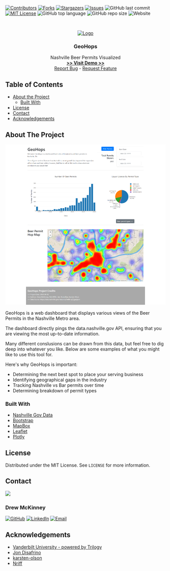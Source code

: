 
<!-- 
README Template Author: otheneildrew
Template Source: https://github.com/othneildrew/Best-README-Template
Version Author: Drew McKinney
 -->





<!-- PROJECT SHIELDS -->
[![Contributors][contributors-shield]][contributors-url]
[![Forks][forks-shield]][forks-url]
[![Stargazers][stars-shield]][stars-url]
[![Issues][issues-shield]][issues-url]
![GitHub last commit](https://img.shields.io/github/last-commit/ARMcK-hub/GeoHops)
[![MIT License][license-shield]][license-url]
![GitHub top language](https://img.shields.io/github/languages/top/ARMcK-hub/GeoHops)
![GitHub repo size](https://img.shields.io/github/repo-size/ARMcK-hub/GeoHops)
![Website](https://img.shields.io/website?down_color=lightgrey&down_message=offline&up_color=blue&up_message=online&url=https%3A%2F%2Fwestendfinancial.herokuapp.com%2F)

<!-- PROJECT LOGO -->
<br />
<p align="center">
  <a href="https://armck-hub.github.io/GeoHops/">
    <img src="https://i.pinimg.com/originals/50/22/04/5022049fe24ed70fe2cc9592c40620da.png" alt="Logo" width="100" height="100">
  </a>

  <h3 align="center">GeoHops</h3>

  <p align="center">
    Nashville Beer Permits Visualized
    <br />
    <a href="https://armck-hub.github.io/GeoHops/" target="_blank"><strong> >> Visit Demo >> </strong></a>
    <br />
    <a href="https://github.com/ARMcK-hub/GeoHops/issues">Report Bug</a>
    -
    <a href="https://github.com/ARMcK-hub/GeoHops/issues">Request Feature</a>
  </p>
</p>



<!-- TABLE OF CONTENTS -->
## Table of Contents

* [About the Project](#about-the-project)
  * [Built With](#built-with)
* [License](#license)
* [Contact](#contact)
* [Acknowledgements](#acknowledgements)



<!-- ABOUT THE PROJECT -->
## About The Project

[![Product Name Screen Shot][product-screenshot]](https://armck-hub.github.io/GeoHops/)

GeoHops is a web dashboard that displays various views of the Beer Permits in the Nashville Metro area.

The dashboard directly pings the data.nashville.gov API, ensuring that you are viewing the most up-to-date information.

Many different conslusions can be drawn from this data, but feel free to dig deep into whatever you like. Below are some examples of what you might like to use this tool for.

Here's why GeoHops is important:
* Determining the next best spot to place your serving business
* Identifying geographical gaps in the industry
* Tracking Nashville vs Bar permits over time
* Determining breakdown of permit types


### Built With
* [Nashville Gov Data](https://data.nashville.gov/resource/3wb6-xy3j.geojson)
* [Bootstrap](https://getbootstrap.com)
* [MapBox](https://www.mapbox.com/)
* [Leaflet](https://leafletjs.com/)
* [Plotly](https://plotly.com/)


<!-- LICENSE -->
## License

Distributed under the MIT License. See `LICENSE` for more information.



<!-- CONTACT -->
## Contact

<img src="https://avatars3.githubusercontent.com/u/57081049?s=460&u=1260bc893922a063a29f437d8565e4b970fe45ca&v=4" width=200>
<h3>Drew McKinney</h3>

[![GitHub][github-shield]][github-url]
[![LinkedIn][linkedin-shield]][linkedin-url]
[![Email][email-shield]][email-url]



<!-- ACKNOWLEDGEMENTS -->
## Acknowledgements
* [Vanderbilt University - powered by Trilogy](https://bootcamps.vanderbilt.edu/data/)
* [Jon Disafrino](https://github.com/jdisarufino)
* [karsten-olson](https://github.com/karsten-olson)
* [Nriff](https://github.com/NRiff)



<!-- MARKDOWN LINKS & IMAGES -->
<!-- https://www.markdownguide.org/basic-syntax/#reference-style-links -->

<!-- Stock -->
[license-url]: https://github.com/ARMcK-hub/West-End-Financial/blob/master/LICENSE.txt
[linkedin-shield]: https://img.shields.io/badge/-LinkedIn-black.svg?style=flat&logo=linkedin&colorB=555
[linkedin-url]: https://www.linkedin.com/in/drew-mckinney/
[email-shield]: https://img.shields.io/badge/-Email-black.svg?style=flat&colorB=555
[email-url]: mailto:andrewryanmckinney@gmail.com
[github-shield]: https://img.shields.io/badge/-GitHub-black.svg?style=flat&colorB=555
[github-url]: https://github.com/ARMcK-hub
[languages-shield]: https://img.shields.io/badge/-GitHub-black.svg?style=flat&colorB=555


<!-- Project Dynamic -->
[license-shield]: https://img.shields.io/github/license/ARMcK-hub/GeoHops.svg?style=flat
[contributors-shield]: https://img.shields.io/github/contributors/ARMcK-hub/GeoHops.svg?style=flat
[contributors-url]: https://github.com/ARMcK-hub/GeoHops/graphs/contributors
[forks-shield]: https://img.shields.io/github/forks/ARMcK-hub/GeoHops.svg?style=flat
[forks-url]: https://github.com/ARMcK-hub/GeoHops/network/members
[stars-shield]: https://img.shields.io/github/stars/ARMcK-hub/GeoHops.svg?style=flat
[stars-url]: https://github.com/ARMcK-hub/GeoHops/stargazers
[issues-shield]: https://img.shields.io/github/issues/ARMcK-hub/GeoHops.svg?style=flat
[issues-url]: https://github.com/ARMcK-hub/GeoHops/issues
[product-screenshot]: https://raw.githubusercontent.com/ARMcK-hub/GeoHops/master/static/images/Home_Page.png

